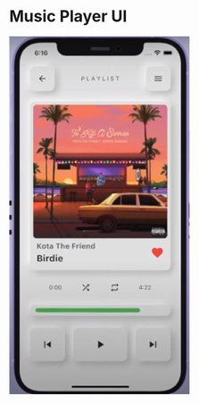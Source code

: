 # Music Player UI

![preview](https://raw.githubusercontent.com/himashatw/mPlayerUI/main/lib/images/Screenshot%202022-08-08%20235301.jpg)



